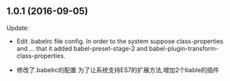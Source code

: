 ## 1.0.1 (2016-09-05)

Update:

  - Edit .babelrc file config.
  In order to the system suppose class-properties and ... that it added babel-preset-stage-2 and babel-plugin-transform-class-properties.

  - 修改了.babelrc的配置
  为了让系统支持ES7的扩展方法,增加2个bable的插件


